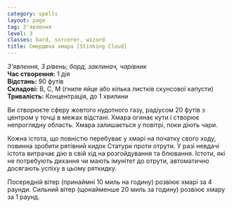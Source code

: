 ```yaml
---
category: spells
layout: page
tag: З'явлення
level: 3
classes: bard, sorcerer, wizard
title: Смердюча хмара [Stinking Cloud]
---
```


_З'явлення, 3 рівень; бард, заклинач, чарівник_    
**Час створення:** 1 дія    
**Відстань:** 90 футів    
**Складові:** В, С, М (гниле яйце або кілька листків скунсової капусти)    
**Тривалість:** Концентрація, до 1 хвилини    

Ви створюєте сферу жовтого нудотного газу, радіусом 20 футів з центром у точці в межах відстані. Хмара огинає кути і створює непроглядну область. Хмара залишається у повітрі, поки діють чари.    

Кожна істота, що повністю перебуває у хмарі на початку свого ходу, повинна зробити рятівний кидок Статури проти отрути. У разі невдачі істота витрачає дію в свій хід на розгойдування та блювання. Істоти, які не потребують дихання чи мають імунітет до отрути, автоматично досягають успіху в цьому ряткидку.    

Посередній вітер (принаймні 10 миль на годину) розвіює хмарі за 4 раунди. Сильний вітер (щонайменше 20 миль за годину) розвіює хмару за 1 раунд. 
